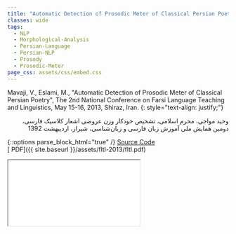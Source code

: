 ```yaml
---
title: "Automatic Detection of Prosodic Meter of Classical Persian Poetry"
classes: wide
tags:
  - NLP
  - Morphological-Analysis
  - Persian-Language
  - Persian-NLP
  - Prosody
  - Prosodic-Meter
page_css: assets/css/embed.css
---
```

Mavaji, V., Eslami, M., "Automatic Detection of Prosodic Meter of Classical Persian Poetry", The 2nd National Conference on Farsi Language Teaching and Linguistics, May 15-16, 2013, Shiraz, Iran.
{: style="text-align: justify;"}

<div dir='rtl' align='right'>
وحید مواجی، محرم اسلامی، تشخیص خودکار وزن عروضی اشعار کلاسیک فارسی، دومین همایش ملی آموزش زبان فارسی و زبان‌شناسی، شیراز، اردیبهشت 1392
</div>

{::options parse_block_html="true" /}
[Source Code](https://github.com/mavaji/lingu/tree/master/prosody)
<br>
[<i class="fas fa-file-pdf" aria-hidden="true"></i> PDF]({{ site.baseurl }}/assets/fltl-2013/fltl.pdf)

<div class="container">
<iframe class="responsive-iframe" src="{{ site.baseurl }}/assets/fltl-2013/fltl.pdf"></iframe>
</div>